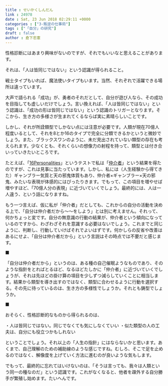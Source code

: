 ```yaml
---
title : せいかくしんだん
link : 24978
date : Sat, 23 Jun 2018 02:29:11 +0000
categories : ["3-叛逆の仕事術"]
tags : ["「自分」の研究"]
draft : false
author : 倉下忠憲
---
```


性格診断にはあまり興味がないのですが、それでもいいなと思えることがあります。

それは、「人は皆同じではない」という認識が得られること。

戦士タイプもいれば、魔法使いタイプもいます。当然、それぞれで活躍できる場所は違っています。

大声で語られる「成功」が、勇者のそれだとして、自分が遊び人なら、その成功を目指しても虚しいだけでしょう。言い換えれば、「人は皆同じではない」という認識は、「成功の形は皆同じではない」という認識のトリガーとなります。そこから、生き方の多様さが生まれてくるならば実に素晴らしいことです。

しかし、それが所詮類型でしかない点には注意が必要です。人類が現在70億人程度いるとして、それを8とか16のタイプで完全に分類できるかというと微妙でしょう。また、ブラックスワンのように、未だ見出されていない類型の存在も考えられます。少なくとも、それくらいの想像力の射程を持って、類型とは付き合いっていきたいところです。

たとえば、「<a href="https://www.16personalities.com/ja/%E6%80%A7%E6%A0%BC%E8%A8%BA%E6%96%AD%E3%83%86%E3%82%B9%E3%83%88">16Personalities</a>」というテストで私は「<a href="https://www.16personalities.com/ja/infp%E5%9E%8B%E3%81%AE%E6%80%A7%E6%A0%BC">仲介者</a>」という結果を得たのですが、これは見事に当たっています。しかし、私には（人生経験から得てきた）ギャンブラー気質と天の邪鬼体質もあり、仲介者×ギャンブラー×天の邪鬼、みたいな表現が体感的にはぴったりきます。でもって、この項目を増やせば増やすほど、「70億人分の表現」に近づいていくでしょう。最終的には、人は一人違う、という話になりますね。

もう一つ言えば、仮に私が「仲介者」だとしても、これからの自分の活動を決める上で、「自分は仲介者だから〜〜をしよう」とは別に考えません。それって、何かちょっと変です。自分の無意識の行動の結果が、仲介者という傾向になっているのですから、わざわざそれを意識する必要はないでしょう。これまでと同じように、判断し、行動していけばそれでよいはずです。何かしらの反省や改善はあるにせよ、「自分は仲介者だから」という言説はその時点では不要だと感じます。

■

「自分は仲介者だから」というのは、ある種の自己催眠ようなものであり、そのような指針をとればとるほど、なるほどたしかに「仲介者」に近づいていくでしょうが、それは先ほどの掛け算の項目を少しずつ減らしていくことに相当します。結果から類型を導き出すのではなく、類型に合わせるように行動を選択する。その先に待っているのは、生き方の多様性でしょうか。それとも鋳型でしょうか。

■

おそらく、性格診断的なものから得られるのは、

・人は皆同じではない。同じでなくても気にしなくていい
・似た類型の人の工夫は、自分にも役立つかもしれない

ということでしょう。それ以上の「人生の指針」にはならないかと思います。あくまで、自己理解のための補助線のような感じですね。むしろ、そこで足を止めるのではなく、解像度を上げていく方法に進むのが良いような気もします。

でもって、最終的に忘れてはいけないのは、「そうは言っても、我々は人類という同一の種なのだ」という認識です。これがなくなると、他者を疎外する自分勝手が繁殖し始めます。たいへんです。
